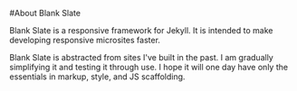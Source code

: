 
#About Blank Slate

Blank Slate is a responsive framework for Jekyll. It is intended to make developing responsive microsites faster.

Blank Slate is abstracted from sites I've built in the past. I am gradually simplifying it and testing it through use. I hope it will one day have only the essentials in markup, style, and JS scaffolding.